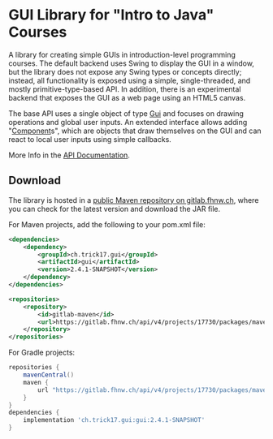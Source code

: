 # GUI Library for "Intro to Java" Courses

A library for creating simple GUIs in introduction-level programming courses.
The default backend uses Swing to display the GUI in a window, but the
library does not expose any Swing types or concepts directly; instead, all
functionality is exposed using a simple, single-threaded, and mostly
primitive-type-based API. In addition, there is an experimental backend that
exposes the GUI as a web page using an HTML5 canvas.

The base API uses a single object of type [Gui][1] and focuses on
drawing operations and global user inputs. An extended interface allows
adding "[Component][2]s", which are objects that draw
themselves on the GUI and can react to local user inputs using simple
callbacks.

More Info in the [API Documentation][3].


## Download

The library is hosted in a [public Maven repository on gitlab.fhnw.ch][4],
where you can check for the latest version and download the JAR file.

For Maven projects, add the following to your pom.xml file:

```xml
<dependencies>
    <dependency>
        <groupId>ch.trick17.gui</groupId>
        <artifactId>gui</artifactId>
        <version>2.4.1-SNAPSHOT</version>
    </dependency>
</dependencies>

<repositories>
    <repository>
        <id>gitlab-maven</id>
        <url>https://gitlab.fhnw.ch/api/v4/projects/17730/packages/maven</url>
    </repository>
</repositories>
```

For Gradle projects:

```groovy
repositories {
    mavenCentral()
    maven {
        url "https://gitlab.fhnw.ch/api/v4/projects/17730/packages/maven"
    }
}
dependencies {
    implementation 'ch.trick17.gui:gui:2.4.1-SNAPSHOT'
}
```

[1]: https://gui.pages.fhnw.ch/gui/apidocs/ch/trick17/gui/Gui.html
[2]: https://gui.pages.fhnw.ch/gui/apidocs/ch/trick17/gui/component/Component.html
[3]: https://gui.pages.fhnw.ch/gui/apidocs/
[4]: https://gitlab.fhnw.ch/gui/gui/-/packages
